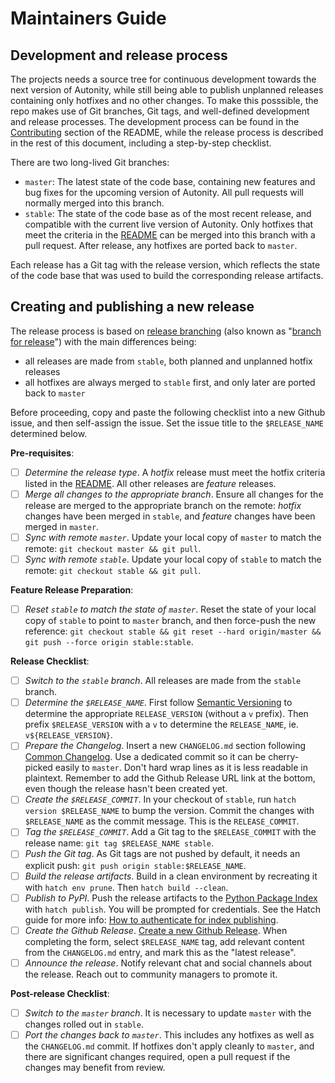 # Maintainers Guide

## Development and release process

The projects needs a source tree for continuous development towards the next
version of Autonity, while still being able to publish unplanned releases
containing only hotfixes and no other changes. To make this posssible, the repo
makes use of Git branches, Git tags, and well-defined development and release
processes. The development process can be found in the
[Contributing](/README.md#contributing) section of the README, while the release
process is described in the rest of this document, including a step-by-step
checklist.

There are two long-lived Git branches:

- `master`: The latest state of the code base, containing new features and bug
  fixes for the upcoming version of Autonity. All pull requests will normally
  merged into this branch.
- `stable`: The state of the code base as of the most recent release, and
  compatible with the current live version of Autonity. Only hotfixes that meet
  the criteria in the [README](/README.md#contributing-a-hotfix) can be merged
  into this branch with a pull request. After release, any hotfixes are ported
  back to `master`.

Each release has a Git tag with the release version, which reflects the state of
the code base that was used to build the corresponding release artifacts.

## Creating and publishing a new release

The release process is based on [release branching](http://releaseflow.org)
(also known as
"[branch for release](https://trunkbaseddevelopment.com/branch-for-release/)")
with the main differences being:

- all releases are made from `stable`, both planned and unplanned hotfix
  releases
- all hotfixes are always merged to `stable` first, and only later are ported
  back to `master`

Before proceeding, copy and paste the following checklist into a new Github
issue, and then self-assign the issue. Set the issue title to the
`$RELEASE_NAME` determined below.

**Pre-requisites**:

- [ ] _Determine the release type_. A _hotfix_ release must meet the hotfix
      criteria listed in the [README](/README.md). All other releases are
      _feature_ releases.
- [ ] _Merge all changes to the appropriate branch_. Ensure all changes for the
      release are merged to the appropriate branch on the remote: _hotfix_
      changes have been merged in `stable`, and _feature_ changes have been
      merged in `master`.
- [ ] _Sync with remote `master`_. Update your local copy of `master` to match
      the remote: `git checkout master && git pull`.
- [ ] _Sync with remote `stable`_. Update your local copy of `stable` to match
      the remote: `git checkout stable && git pull`.

**Feature Release Preparation**:

- [ ] _Reset `stable` to match the state of `master`_. Reset the state of your
      local copy of `stable` to point to `master` branch, and then force-push
      the new reference:
      `git checkout stable && git reset --hard origin/master && git push --force origin stable:stable`.

**Release Checklist**:

- [ ] _Switch to the `stable` branch_. All releases are made from the `stable`
      branch.
- [ ] _Determine the `$RELEASE_NAME`_. First follow
      [Semantic Versioning](https://semver.org) to determine the appropriate
      `RELEASE_VERSION` (without a `v` prefix). Then prefix `$RELEASE_VERSION`
      with a `v` to determine the `RELEASE_NAME`, ie. `v${RELEASE_VERSION}`.
- [ ] _Prepare the Changelog_. Insert a new `CHANGELOG.md` section following
      [Common Changelog](https://common-changelog.org/). Use a dedicated commit
      so it can be cherry-picked easily to `master`. Don't hard wrap lines as it
      is less readable in plaintext. Remember to add the Github Release URL link
      at the bottom, even though the release hasn't been created yet.
- [ ] _Create the `$RELEASE_COMMIT`_. In your checkout of `stable`, run
      `hatch version $RELEASE_NAME` to bump the version. Commit the changes with
      `$RELEASE_NAME` as the commit message. This is the `RELEASE_COMMIT`.
- [ ] _Tag the `$RELEASE_COMMIT`_. Add a Git tag to the `$RELEASE_COMMIT` with
      the release name: `git tag $RELEASE_NAME stable`.
- [ ] _Push the Git tag_. As Git tags are not pushed by default, it needs an
      explicit push: `git push origin stable:$RELEASE_NAME`.
- [ ] _Build the release artifacts_. Build in a clean environment by recreating
      it with `hatch env prune`. Then `hatch build --clean`.
- [ ] _Publish to PyPI_. Push the release artifacts to the
      [Python Package Index](https://pypi.org/) with `hatch publish`. You will
      be prompted for credentials. See the Hatch guide for more info:
      [How to authenticate for index publishing](https://hatch.pypa.io/latest/how-to/publish/auth/).
- [ ] _Create the Github Release_.
      [Create a new Github Release](https://github.com/autonity/autonity.py/releases/new).
      When completing the form, select `$RELEASE_NAME` tag, add relevant content
      from the `CHANGELOG.md` entry, and mark this as the "latest release".
- [ ] _Announce the release_. Notify relevant chat and social channels about the
      release. Reach out to community managers to promote it.

**Post-release Checklist**:

- [ ] _Switch to the `master` branch_. It is necessary to update `master` with
      the changes rolled out in `stable`.
- [ ] _Port the changes back to `master`_. This includes any hotfixes as well as
      the `CHANGELOG.md` commit. If hotfixes don't apply cleanly to `master`,
      and there are significant changes required, open a pull request if the
      changes may benefit from review.
